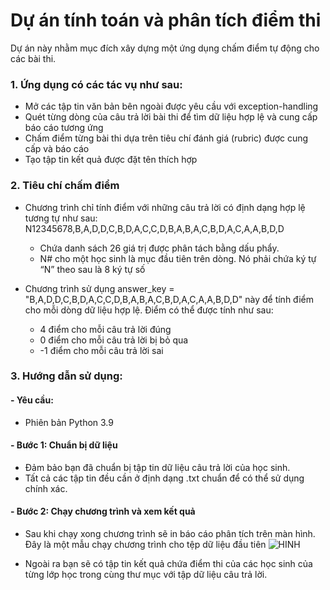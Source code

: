 # Dự án tính toán và phân tích điểm thi
Dự án này nhằm mục đích xây dựng một ứng dụng chấm điểm tự động cho các bài thi.

### 1. Ứng dụng có các tác vụ như sau:

- Mở các tập tin văn bản bên ngoài được yêu cầu với exception-handling
- Quét từng dòng của câu trả lời bài thi để tìm dữ liệu hợp lệ và cung cấp báo cáo tương ứng
- Chấm điểm từng bài thi dựa trên tiêu chí đánh giá (rubric) được cung cấp và báo cáo
- Tạo tập tin kết quả được đặt tên thích hợp

 ### 2. Tiêu chí chấm điểm
- Chương trình chỉ tính điểm với những câu trả lời có định dạng hợp lệ tương tự như sau: N12345678,B,A,D,D,C,B,D,A,C,C,D,B,A,B,A,C,B,D,A,C,A,A,B,D,D
  + Chứa danh sách 26 giá trị được phân tách bằng dấu phẩy.
  + N# cho một học sinh là mục đầu tiên trên dòng. Nó phải chứa ký tự “N” theo sau là 8 ký tự số
    
- Chương trình sử dụng answer_key = "B,A,D,D,C,B,D,A,C,C,D,B,A,B,A,C,B,D,A,C,A,A,B,D,D" này để tính điểm cho mỗi dòng dữ liệu hợp lệ. Điểm có thể được tính như sau:
  + 4 điểm cho mỗi câu trả lời đúng
  + 0 điểm cho mỗi câu trả lời bị bỏ qua
  + -1 điểm cho mỗi câu trả lời sai
  
### 3. Hướng dẫn sử dụng:
#### - Yêu cầu:

- Phiên bản Python 3.9

#### - Bước 1: Chuẩn bị dữ liệu

- Đảm bảo bạn đã chuẩn bị tập tin dữ liệu câu trả lời của học sinh.
- Tất cả các tập tin đều cần ở định dạng .txt chuẩn để có thể sử dụng chính xác.

#### - Bước 2: Chạy chương trình và xem kết quả
- Sau khi chạy xong chương trình sẽ in báo cáo phân tích trên màn hình. Đây là một mẫu chạy chương trình cho tệp dữ liệu đầu tiên
 ![HINH](https://github.com/nhunpq/Test-Grade-Calculator/assets/168920556/730738b2-0071-4576-903f-fc76fd3dc8f5)

- Ngoài ra bạn sẽ có tập tin kết quả chứa điểm thi của các học sinh của từng lớp học trong cùng thư mục với tập dữ liệu câu trả lời.


